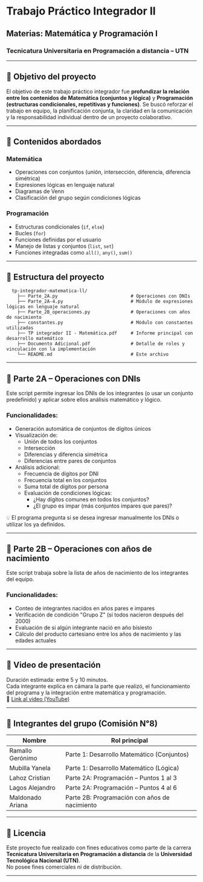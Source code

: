 # Trabajo Práctico Integrador II

## Materias: Matemática y Programación I

### Tecnicatura Universitaria en Programación a distancia – UTN

---

## 🎯 Objetivo del proyecto

El objetivo de este trabajo práctico integrador fue **profundizar la relación entre los contenidos de Matemática (conjuntos y lógica)** y **Programación (estructuras condicionales, repetitivas y funciones)**. Se buscó reforzar el trabajo en equipo, la planificación conjunta, la claridad en la comunicación y la responsabilidad individual dentro de un proyecto colaborativo.

---

## 🧠 Contenidos abordados

### Matemática

- Operaciones con conjuntos (unión, intersección, diferencia, diferencia simétrica)
- Expresiones lógicas en lenguaje natural
- Diagramas de Venn
- Clasificación del grupo según condiciones lógicas

### Programación

- Estructuras condicionales (`if`, `else`)
- Bucles (`for`)
- Funciones definidas por el usuario
- Manejo de listas y conjuntos (`list`, `set`)
- Funciones integradas como `all()`, `any()`, `sum()`

---

## 🧩 Estructura del proyecto

```plaintext
  tp-integrador-matematica-ll/
    ├── Parte_2A.py                           # Operaciones con DNIs
    ├── Parte_2A-4.py                         # Módulo de expresiones lógicas en lenguaje natural
    ├── Parte_2B_operaciones.py               # Operaciones con años de nacimiento
    ├── constantes.py                         # Módulo con constantes utilizadas
    ├── TP integrador II - Matemática.pdf     # Informe principal con desarrollo matemático
    ├── Documento Adicional.pdf               # Detalle de roles y vinculación con la implementación
    └── README.md                             # Este archivo
```

---

## 🧪 Parte 2A – Operaciones con DNIs

Este script permite ingresar los DNIs de los integrantes (o usar un conjunto predefinido) y aplicar sobre ellos análisis matemático y lógico.

### Funcionalidades:

- Generación automática de conjuntos de dígitos únicos
- Visualización de:
  - Unión de todos los conjuntos
  - Intersección
  - Diferencias y diferencia simétrica
  - Diferencias entre pares de conjuntos
- Análisis adicional:
  - Frecuencia de dígitos por DNI
  - Frecuencia total en los conjuntos
  - Suma total de dígitos por persona
  - Evaluación de condiciones lógicas:
    - ¿Hay dígitos comunes en todos los conjuntos?
    - ¿El grupo es impar (más conjuntos impares que pares)?

💡 El programa pregunta si se desea ingresar manualmente los DNIs o utilizar los ya definidos.

---

## 📅 Parte 2B – Operaciones con años de nacimiento

Este script trabaja sobre la lista de años de nacimiento de los integrantes del equipo.

### Funcionalidades:

- Conteo de integrantes nacidos en años pares e impares
- Verificación de condición "Grupo Z" (si todos nacieron después del 2000)
- Evaluación de si algún integrante nació en año bisiesto
- Cálculo del producto cartesiano entre los años de nacimiento y las edades actuales

---

## 🎥 Video de presentación

Duración estimada: entre 5 y 10 minutos.  
Cada integrante explica en cámara la parte que realizó, el funcionamiento del programa y la integración entre matemática y programación.  
📌 [Link al video (YouTube)](https://...)

---

## 👥 Integrantes del grupo (Comisión N°8)

| Nombre           | Rol principal                                 |
| ---------------- | --------------------------------------------- |
| Ramallo Gerónimo | Parte 1: Desarrollo Matemático (Conjuntos)    |
| Mubilla Yanela   | Parte 1: Desarrollo Matemático (Lógica)       |
| Lahoz Cristian   | Parte 2A: Programación – Puntos 1 al 3        |
| Lagos Alejandro  | Parte 2A: Programación – Puntos 4 al 6        |
| Maldonado Ariana | Parte 2B: Programación con años de nacimiento |

---

## 🧾 Licencia

Este proyecto fue realizado con fines educativos como parte de la carrera **Tecnicatura Universitaria en Programación a distancia** de la **Universidad Tecnológica Nacional (UTN)**.  
No posee fines comerciales ni de distribución.

---
